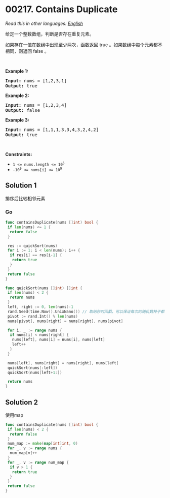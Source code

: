 # 00217. Contains Duplicate

  _Read this in other languages:_
    [_English_](README.md)

<p>给定一个整数数组，判断是否存在重复元素。

如果存在一值在数组中出现至少两次，函数返回 true 。如果数组中每个元素都不相同，则返回 false 。</p>

<p>&nbsp;</p>
<p><strong>Example 1:</strong></p>
<pre><strong>Input:</strong> nums = [1,2,3,1]
<strong>Output:</strong> true
</pre><p><strong>Example 2:</strong></p>
<pre><strong>Input:</strong> nums = [1,2,3,4]
<strong>Output:</strong> false
</pre><p><strong>Example 3:</strong></p>
<pre><strong>Input:</strong> nums = [1,1,1,3,3,4,3,2,4,2]
<strong>Output:</strong> true
</pre>
<p>&nbsp;</p>
<p><strong>Constraints:</strong></p>

<ul>
	<li><code>1 &lt;= nums.length &lt;= 10<sup>5</sup></code></li>
	<li><code>-10<sup>9</sup> &lt;= nums[i] &lt;= 10<sup>9</sup></code></li>
</ul>

## Solution 1

排序后比较相邻元素

### Go

```go
func containsDuplicate(nums []int) bool {
 if len(nums) <= 1 {
  return false
 }

 res := quickSort(nums)
 for i := 1; i < len(nums); i++ {
  if res[i] == res[i-1] {
   return true
  }
 }
 return false
}

func quickSort(nums []int) []int {
 if len(nums) < 2 {
  return nums
 }
 left, right := 0, len(nums)-1
 rand.Seed(time.Now().UnixNano()) // 取纳秒时间戳，可以保证每次的随机数种子都不同
 pivot := rand.Int() % len(nums)
 nums[pivot], nums[right] = nums[right], nums[pivot]

 for i, _ := range nums {
  if nums[i] < nums[right] {
   nums[left], nums[i] = nums[i], nums[left]
   left++
  }
 }

 nums[left], nums[right] = nums[right], nums[left]
 quickSort(nums[:left])
 quickSort(nums[left+1:])

 return nums
}
```

## Solution 2

使用map

```go
func containsDuplicate(nums []int) bool {
 if len(nums) < 2 {
  return false
 }
 num_map := make(map[int]int, 0)
 for _, v := range nums {
  num_map[v]++
 }
 for _, v := range num_map {
  if v > 1 {
   return true
  }
 }
 return false
}
```
